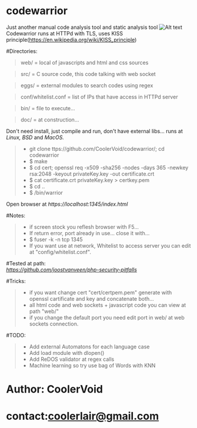 # codewarrior
Just another manual code analysis tool and static analysis tool 
![Alt text](https://github.com/CoolerVoid/codewarrior/blob/master/doc/img/img1.png)
Codewarrior runs at HTTPd with TLS, uses KISS principle(https://en.wikipedia.org/wiki/KISS_principle)

#Directories:
> web/ = local of javascripts and html and css sources

> src/ = C source code, this code talking with web socket 

> eggs/ = external modules to search codes using regex

> conf/whitelist.conf = list of IPs that have  access  in HTTPd server

> bin/ = file to execute...

> doc/ = at construction...


Don't need install, just compile and run, don't have external libs... runs at *Linux,* *BSD* and *MacOS.*

>* git clone ttps://github.com/CoolerVoid/codewarrior/; cd codewarrior
>* $ make
>* $ cd cert; openssl req -x509 -sha256 -nodes -days 365 -newkey rsa:2048 -keyout privateKey.key -out certificate.crt
>* $ cat certificate.crt privateKey.key > certkey.pem 
>* $ cd ..
>* $ /bin/warrior 

Open browser at *https://localhost:1345/index.html*

#Notes:
>* if screen stock you reflesh browser with F5...
>* If return error, port already in use... close it with...
>* $ fuser -k -n tcp 1345
>* If you want use at network, Whitelist to access server you can edit at "config/whitelist.conf". 

#Tested at path:  
*https://github.com/joostvanveen/php-security-pitfalls*

#Tricks:
>* if you want change cert "cert/certpem.pem" generate with openssl cartificate and key and concatenate both...
>* all html code and web sockets + javascript code you can view at path "web/"
>* if you change the default port you need edit port in web/ at web sockets connection.

#TODO:
>* Add external Automatons for each language case
>* Add load module with dlopen()
>* Add ReDOS validator at regex calls
>* Machine learning so try use bag of Words with KNN

# Author: CoolerVoid
# contact:coolerlair@gmail.com

